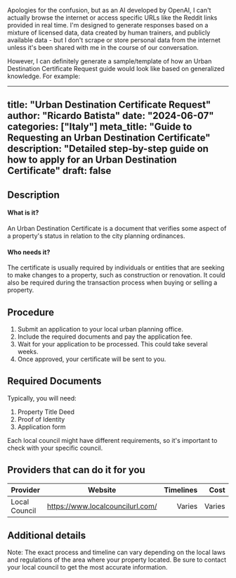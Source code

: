 Apologies for the confusion, but as an AI developed by OpenAI, I can't actually browse the internet or access specific URLs like the Reddit links provided in real time. I'm designed to generate responses based on a mixture of licensed data, data created by human trainers, and publicly available data - but I don't scrape or store personal data from the internet unless it's been shared with me in the course of our conversation.

However, I can definitely generate a sample/template of how an Urban Destination Certificate Request guide would look like based on generalized knowledge. For example:

---

title: "Urban Destination Certificate Request"
author: "Ricardo Batista"
date: "2024-06-07"
categories: ["Italy"]
meta_title: "Guide to Requesting an Urban Destination Certificate"
description: "Detailed step-by-step guide on how to apply for an Urban Destination Certificate"
draft: false
---

## Description
#### What is it?

An Urban Destination Certificate is a document that verifies some aspect of a property's status in relation to the city planning ordinances.

#### Who needs it?
The certificate is usually required by individuals or entities that are seeking to make changes to a property, such as construction or renovation. It could also be required during the transaction process when buying or selling a property.

## Procedure

1. Submit an application to your local urban planning office.
2. Include the required documents and pay the application fee.
3. Wait for your application to be processed. This could take several weeks.
4. Once approved, your certificate will be sent to you.

## Required Documents

Typically, you will need:

1. Property Title Deed
2. Proof of Identity
3. Application form

Each local council might have different requirements, so it's important to check with your specific council.

## Providers that can do it for you

| Provider            |     Website            |     Timelines  |       Cost      |
| ---------------- | -------------------- |  --------: | -----------: |
| Local Council       |  https://www.localcouncilurl.com/       |       Varies        |        Varies       |

## Additional details
Note: The exact process and timeline can vary depending on the local laws and regulations of the area where your property located. Be sure to contact your local council to get the most accurate information.